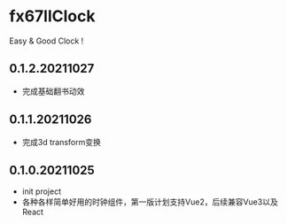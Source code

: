 # fx67llClock
Easy & Good Clock !

## 0.1.2.20211027
* 完成基础翻书动效    

## 0.1.1.20211026
* 完成3d transform变换  

## 0.1.0.20211025
* init project
* 各种各样简单好用的时钟组件，第一版计划支持Vue2，后续兼容Vue3以及React
